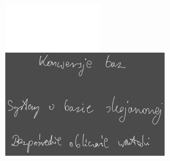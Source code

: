 ![](/Notatki/Semestr%203/Architektura%20komputerów%201/Wykłady/Wykład%203/AK1-3-18-Dodawanie%20i%20mnozenie.pdf)
![](Notatki/Semestr%203/Architektura%20komputerów%201/Wykłady/Wykład%203/Drawing%202023-11-29%2015.39.15.excalidraw.svg)